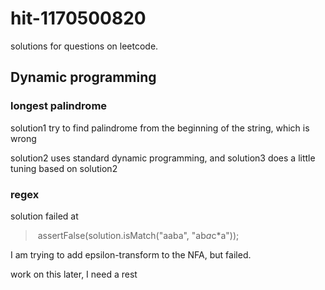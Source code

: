 # hit-1170500820
solutions for questions on leetcode.

## Dynamic programming

### longest palindrome

solution1 try to find palindrome from the beginning of the string, which is wrong

solution2 uses standard dynamic programming, and solution3 does a little tuning based on solution2



### regex

solution failed at 

> ​    assertFalse(solution.isMatch("aaba", "ab*a*c*a"));

I am trying to add epsilon-transform to the NFA, but failed.

work on this later, I need a rest